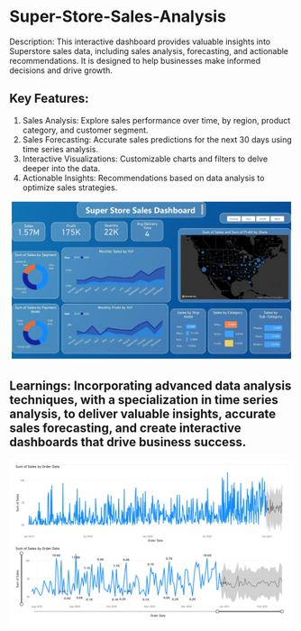 # Super-Store-Sales-Analysis
Description:
This interactive dashboard provides valuable insights into Superstore sales data, including sales analysis, forecasting, and actionable recommendations. It is designed to help businesses make informed decisions and drive growth.

## Key Features:

1) Sales Analysis: Explore sales performance over time, by region, product category, and customer segment.
2) Sales Forecasting: Accurate sales predictions for the next 30 days using time series analysis.
3) Interactive Visualizations: Customizable charts and filters to delve deeper into the data.
4) Actionable Insights: Recommendations based on data analysis to optimize sales strategies.

![Dashboard](https://github.com/SwaroopG28/Super-Store-Sales-Analysis/blob/main/Super%20Store%20Sales%20Analytics-%20Dashboard.jpg)

## Learnings: Incorporating advanced data analysis techniques, with a specialization in time series analysis, to deliver valuable insights, accurate sales forecasting, and create interactive dashboards that drive business success.

![Forecast](https://github.com/SwaroopG28/Super-Store-Sales-Analysis/blob/main/Super%20Store%20Sales%20Analytics-Forecasting.jpg)
